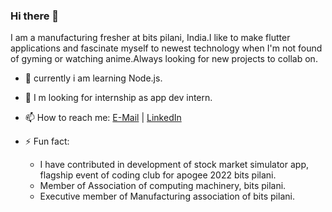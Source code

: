 ### Hi there 👋


I am a manufacturing fresher at bits pilani, India.I like to make flutter applications and fascinate myself to newest technology when I'm not found of gyming or watching anime.Always looking for new projects to collab on.


- 🌱  currently i am learning Node.js. 

- 👯   I m looking for internship as app dev intern.

- 📫   How to reach me: [E-Mail](mailto:bhansalichayan@gmail.com) | [LinkedIn](https://www.linkedin.com/in/chayan-bhansali-0501b6234/) 

- ⚡  Fun fact: 
     - I have contributed in development of stock market simulator app, flagship event of coding club for apogee        2022 bits pilani.  
     - Member of Association of computing machinery, bits pilani.
     - Executive member of Manufacturing association of bits pilani.


